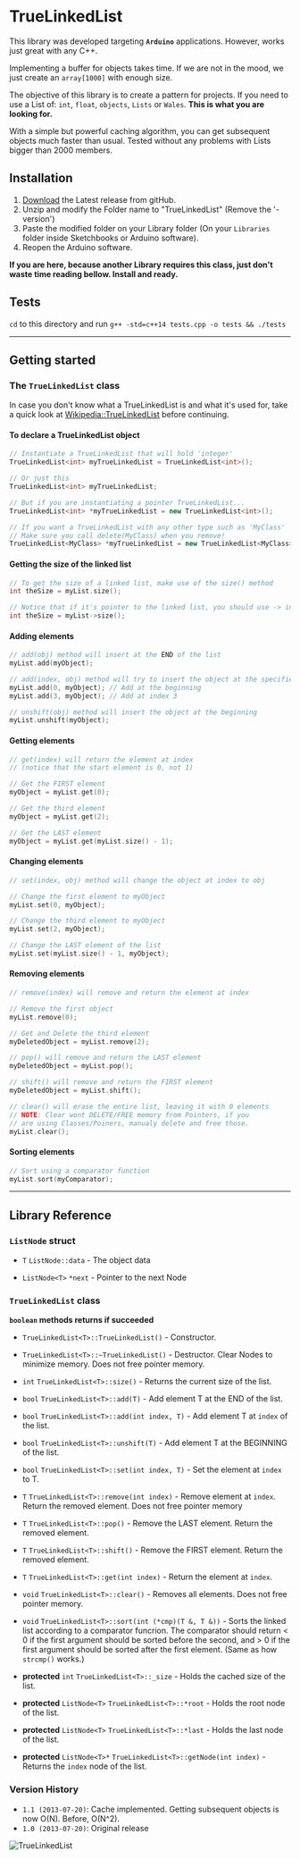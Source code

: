 # TrueLinkedList

This library was developed targeting **`Arduino`** applications. However, works just great with any C++.

Implementing a buffer for objects takes time. If we are not in the mood, we just create an `array[1000]` with enough size.

The objective of this library is to create a pattern for projects.
If you need to use a List of: `int`, `float`, `objects`, `Lists` or `Wales`. **This is what you are looking for.**

With a simple but powerful caching algorithm, you can get subsequent objects much faster than usual. Tested without any problems with Lists bigger than 2000 members.

## Installation

1. [Download](https://github.com/ivanseidel/TrueLinkedList/archive/master.zip) the Latest release from gitHub.
2. Unzip and modify the Folder name to "TrueLinkedList" (Remove the '-version')
3. Paste the modified folder on your Library folder (On your `Libraries` folder inside Sketchbooks or Arduino software).
4. Reopen the Arduino software.

**If you are here, because another Library requires this class, just don't waste time reading bellow. Install and ready.**

## Tests

`cd` to this directory and run `g++ -std=c++14 tests.cpp -o tests && ./tests`

-------------------------

## Getting started

### The `TrueLinkedList` class

In case you don't know what a TrueLinkedList is and what it's used for, take a quick look at [Wikipedia::TrueLinkedList](https://en.wikipedia.org/wiki/Linked_list) before continuing.

#### To declare a TrueLinkedList object
```c++
// Instantiate a TrueLinkedList that will hold 'integer'
TrueLinkedList<int> myTrueLinkedList = TrueLinkedList<int>();

// Or just this
TrueLinkedList<int> myTrueLinkedList;

// But if you are instantiating a pointer TrueLinkedList...
TrueLinkedList<int> *myTrueLinkedList = new TrueLinkedList<int>();

// If you want a TrueLinkedList with any other type such as 'MyClass'
// Make sure you call delete(MyClass) when you remove!
TrueLinkedList<MyClass> *myTrueLinkedList = new TrueLinkedList<MyClass>();
```

#### Getting the size of the linked list
```c++
// To get the size of a linked list, make use of the size() method
int theSize = myList.size();

// Notice that if it's pointer to the linked list, you should use -> instead
int theSize = myList->size();
```

#### Adding elements

```c++
// add(obj) method will insert at the END of the list
myList.add(myObject);

// add(index, obj) method will try to insert the object at the specified index
myList.add(0, myObject); // Add at the beginning
myList.add(3, myObject); // Add at index 3

// unshift(obj) method will insert the object at the beginning
myList.unshift(myObject);
```

#### Getting elements

```c++
// get(index) will return the element at index
// (notice that the start element is 0, not 1)

// Get the FIRST element
myObject = myList.get(0);

// Get the third element
myObject = myList.get(2);

// Get the LAST element
myObject = myList.get(myList.size() - 1);
```

#### Changing elements
```c++
// set(index, obj) method will change the object at index to obj

// Change the first element to myObject
myList.set(0, myObject);

// Change the third element to myObject
myList.set(2, myObject);

// Change the LAST element of the list
myList.set(myList.size() - 1, myObject);
```

#### Removing elements
```c++
// remove(index) will remove and return the element at index

// Remove the first object
myList.remove(0);

// Get and Delete the third element
myDeletedObject = myList.remove(2);

// pop() will remove and return the LAST element
myDeletedObject = myList.pop();

// shift() will remove and return the FIRST element
myDeletedObject = myList.shift();

// clear() will erase the entire list, leaving it with 0 elements
// NOTE: Clear wont DELETE/FREE memory from Pointers, if you
// are using Classes/Poiners, manualy delete and free those.
myList.clear();
```

#### Sorting elements
```c++
// Sort using a comparator function
myList.sort(myComparator);
```

------------------------

## Library Reference

### `ListNode` struct

- `T` `ListNode::data` - The object data

- `ListNode<T>` `*next` - Pointer to the next Node

### `TrueLinkedList` class

**`boolean` methods returns if succeeded**

- `TrueLinkedList<T>::TrueLinkedList()` - Constructor.

- `TrueLinkedList<T>::~TrueLinkedList()` - Destructor. Clear Nodes to minimize memory. Does not free pointer memory.

- `int` `TrueLinkedList<T>::size()` - Returns the current size of the list.

- `bool` `TrueLinkedList<T>::add(T)` - Add element T at the END of the list.

- `bool` `TrueLinkedList<T>::add(int index, T)` - Add element T at `index` of the list.

- `bool` `TrueLinkedList<T>::unshift(T)` - Add element T at the BEGINNING of the list.

- `bool` `TrueLinkedList<T>::set(int index, T)` - Set the element at `index` to T.

- `T` `TrueLinkedList<T>::remove(int index)` - Remove element at `index`. Return the removed element. Does not free pointer memory

- `T` `TrueLinkedList<T>::pop()` - Remove the LAST element. Return the removed element.

- `T` `TrueLinkedList<T>::shift()` - Remove the FIRST element. Return the removed element.

- `T` `TrueLinkedList<T>::get(int index)` - Return the element at `index`.

- `void` `TrueLinkedList<T>::clear()` - Removes all elements. Does not free pointer memory.

- `void` `TrueLinkedList<T>::sort(int (*cmp)(T &, T &))` - Sorts the linked list according to a comparator funcrion. The comparator should return < 0 if the first argument should be sorted before the second, and > 0 if the first argument should be sorted after the first element. (Same as how `strcmp()` works.)

- **protected** `int` `TrueLinkedList<T>::_size` - Holds the cached size of the list.

- **protected** `ListNode<T>` `TrueLinkedList<T>::*root` - Holds the root node of the list.

- **protected** `ListNode<T>` `TrueLinkedList<T>::*last` - Holds the last node of the list.

- **protected** `ListNode<T>*` `TrueLinkedList<T>::getNode(int index)` - Returns the `index` node of the list.

### Version History

* `1.1 (2013-07-20)`: Cache implemented. Getting subsequent objects is now O(N). Before, O(N^2).
* `1.0 (2013-07-20)`: Original release

![TrueLinkedList](https://d2weczhvl823v0.cloudfront.net/ivanseidel/TrueLinkedList/trend.png)
